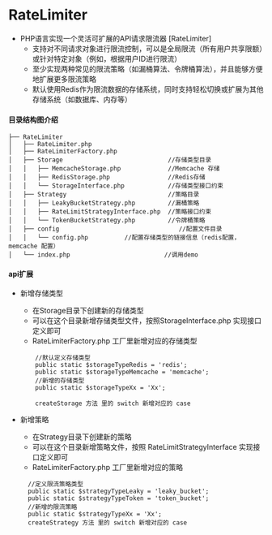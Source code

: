 # RateLimiter
* PHP语言实现一个灵活可扩展的API请求限流器 [RateLimiter]
    * 支持对不同请求对象进行限流控制，可以是全局限流（所有用户共享限额）或针对特定对象（例如，根据用户ID进行限流）
    * 至少实现两种常见的限流策略（如漏桶算法、令牌桶算法），并且能够方便地扩展更多限流策略
    * 默认使用Redis作为限流数据的存储系统，同时支持轻松切换或扩展为其他存储系统（如数据库、内存等）
#### 目录结构图介绍
```
├── RateLimiter
│   ├── RateLimiter.php
│   ├── RateLimiterFactory.php
│   ├── Storage                             //存储类型目录           
│   │   ├── MemcacheStorage.php             //Memcache 存储
│   │   ├── RedisStorage.php                //Redis存储
│   │   └── StorageInterface.php            //存储类型接口约束
│   ├── Strategy                            //策略目录
│   │   ├── LeakyBucketStrategy.php         //漏桶策略
│   │   ├── RateLimitStrategyInterface.php  //策略接口约束
│   │   └── TokenBucketStrategy.php         //令牌桶策略
│   ├── config                                 //配置文件目录 
│   │   └── config.php          //配置存储类型的链接信息（redis配置，memcache 配置）
│   └── index.php                          //调用demo 
```
#### api扩展
* 新增存储类型 
    * 在Storage目录下创建新的存储类型
    * 可以在这个目录新增存储类型文件，按照StorageInterface.php 实现接口定义即可
    * RateLimiterFactory.php 工厂里新增对应的存储类型
    ```
        //默认定义存储类型
        public static $storageTypeRedis = 'redis';
        public static $storageTypeMemcache = 'memcache';
        //新增的存储类型
        public static $storageTypeXx = 'Xx';

        createStorage 方法 里的 switch 新增对应的 case 

    ```
*  新增策略
    * 在Strategy目录下创建新的策略
    * 可以在这个目录新增策略文件，按照 RateLimitStrategyInterface 实现接口定义即可
    * RateLimiterFactory.php 工厂里新增对应的策略

    ```
      //定义限流策略类型
      public static $strategyTypeLeaky = 'leaky_bucket';
      public static $strategyTypeToken = 'token_bucket';
      //新增的限流策略
      public static $strategyTypeXx = 'Xx';
      createStrategy 方法 里的 switch 新增对应的 case 

    ```